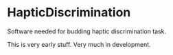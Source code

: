# HapticDiscrimination
Software needed for budding haptic discrimination task.

This is very early stuff. Very much in development.
